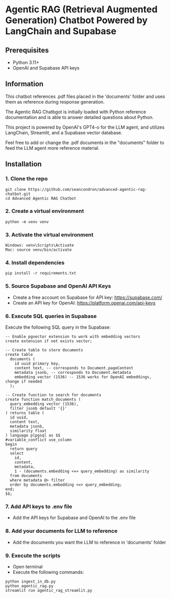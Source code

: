 <h1>Agentic RAG (Retrieval Augmented Generation) Chatbot Powered by LangChain and Supabase</h1>

<h2>Prerequisites</h2>
<ul>
  <li>Python 3.11+</li>
  <li>OpenAI and Supabase API keys</li>
</ul>

<h2>Information</h2>  

This chatbot references .pdf files placed in the 'documents' folder and uses them as reference during response generation.  


The Agentic RAG Chatbgot is initially loaded with Python reference documentation and is able to answer detailed questions about Python.  

This project is powered by OpenAI's GPT4-o for the LLM agent, and utilizes LangChain, Streamlit, and a Supabase vector database.  

Feel free to add or change the .pdf documents in the "documents" folder to feed the LLM agent more reference material.

<h2>Installation</h2>
<h3>1. Clone the repo</h3>

```
git clone https://github.com/seancondron/advanced-agentic-rag-chatbot.git
cd Advanced Agentic RAG Chatbot
```

<h3>2. Create a virtual environment</h3>

```
python -m venv venv
```

<h3>3. Activate the virtual environment</h3>

```
Windows: venv\Scripts\Activate
Mac: source venv/bin/activate
```

<h3>4. Install dependencies</h3>

```
pip install -r requirements.txt
```

<h3>5. Source Supabase and OpenAI API Keys</h3>

- Create a free account on Supabase for API key: https://supabase.com/
- Create an API key for OpenAI: https://platform.openai.com/api-keys

<h3>6. Execute SQL queries in Supabase</h3>

Execute the following SQL query in the Supabase:

```
-- Enable pgvector extension to work with embedding vectors
create extension if not exists vector;

-- Create table to store documents
create table
  documents (
    id uuid primary key,
    content text, -- corresponds to Document.pageContent
    metadata jsonb, -- corresponds to Document.metadata
    embedding vector (1536) -- 1536 works for OpenAI embeddings, change if needed
  );

-- Create function to search for documents
create function match_documents (
  query_embedding vector (1536),
  filter jsonb default '{}'
) returns table (
  id uuid,
  content text,
  metadata jsonb,
  similarity float
) language plpgsql as $$
#variable_conflict use_column
begin
  return query
  select
    id,
    content,
    metadata,
    1 - (documents.embedding <=> query_embedding) as similarity
  from documents
  where metadata @> filter
  order by documents.embedding <=> query_embedding;
end;
$$;
```

<h3>7. Add API keys to .env file</h3>

- Add the API keys for Supabase and OpenAI to the .env file


<h3>8. Add your documents for LLM to reference</h3>

- Add the documents you want the LLM to reference in 'documents' folder

<h3>9. Execute the scripts</h2>

- Open terminal
- Execute the following commands:

```
python ingest_in_db.py
python agentic_rag.py
streamlit run agentic_rag_streamlit.py
```
